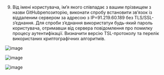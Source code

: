 9. Від імені користувача, ім’я якого співпадає з вашим прізвищем з назви GitHubрепозиторію, виконати спробу встановити зв’язок із віддаленим сервером за адресою з IP=91.219.60.189 без TLS/SSL-з’єднання. Для спроби з’єднання використатуи будь-який пароль користувача, отримавши від сервера повідомлення про помилку процесу аутентифікації. Визначити версію TSL-протоколу та перелік використаних криптографічних алгоритмів.

![image](https://user-images.githubusercontent.com/55207058/209391834-56af2574-9567-476e-a530-164bb343c076.png)

![image](https://user-images.githubusercontent.com/55207058/209393180-b32904e5-15a8-4c9b-904f-1b32c9d8ddb1.png)

![image](https://user-images.githubusercontent.com/55207058/209393193-f20d8370-da8b-4d82-a07a-7b98c102aeb4.png)
